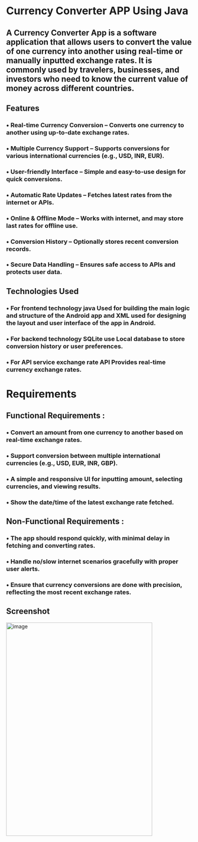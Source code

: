 # Currency Converter APP Using Java
## A Currency Converter App is a software application that allows users to convert the value of one currency into another using real-time or manually inputted exchange rates. It is commonly used by travelers, businesses, and investors who need to know the current value of money across different countries.
## Features
### • Real-time Currency Conversion – Converts one currency to another using up-to-date exchange rates.
### • Multiple Currency Support – Supports conversions for various international currencies (e.g., USD, INR, EUR).
### • User-friendly Interface – Simple and easy-to-use design for quick conversions.
### • Automatic Rate Updates – Fetches latest rates from the internet or APIs.
### • Online & Offline Mode – Works with internet, and may store last rates for offline use.
### • Conversion History – Optionally stores recent conversion records.
### • Secure Data Handling – Ensures safe access to APIs and protects user data.

## Technologies Used
### • For frontend technology java Used for building the main logic and structure of the Android app and XML used for designing the layout and user interface of the app in Android.
### • For backend technology SQLite use Local database to store conversion history or user preferences.
### • For API service exchange rate API Provides real-time currency exchange rates.

# Requirements
## Functional Requirements :
### • Convert an amount from one currency to another based on real-time exchange rates.
### • Support conversion between multiple international currencies (e.g., USD, EUR, INR, GBP).
### • A simple and responsive UI for inputting amount, selecting currencies, and viewing results.
### • Show the date/time of the latest exchange rate fetched.
## Non-Functional Requirements :
### • The app should respond quickly, with minimal delay in fetching and converting rates.
### • Handle no/slow internet scenarios gracefully with proper user alerts. 
### • Ensure that currency conversions are done with precision, reflecting the most recent exchange rates.
 
## Screenshot
<img width="395" height="577" alt="image" src="https://github.com/user-attachments/assets/a7469e05-327d-4ae1-b416-e72e08e78e47" />
